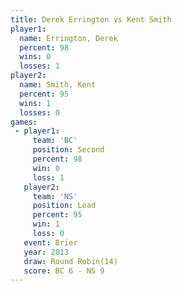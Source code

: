 ```yaml
---
title: Derek Errington vs Kent Smith
player1:                
  name: Errington, Derek
  percent: 98           
  wins: 0               
  losses: 1             
player2:                
  name: Smith, Kent     
  percent: 95           
  wins: 1               
  losses: 0             
games:
 - player1:          
     team: 'BC'      
     position: Second
     percent: 98     
     win: 0          
     loss: 1         
   player2:        
     team: 'NS'    
     position: Lead
     percent: 95   
     win: 1        
     loss: 0       
   event: Brier         
   year: 2013           
   draw: Round Robin(14)
   score: BC 6 - NS 9   
---
```

